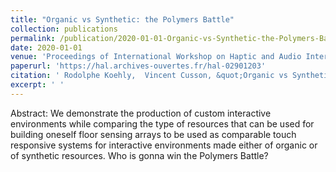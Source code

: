 ```yaml
---
title: "Organic vs Synthetic: the Polymers Battle"
collection: publications
permalink: /publication/2020-01-01-Organic-vs-Synthetic-the-Polymers-Battle
date: 2020-01-01
venue: 'Proceedings of International Workshop on Haptic and Audio Interaction Design'
paperurl: 'https://hal.archives-ouvertes.fr/hal-02901203'
citation: ' Rodolphe Koehly,  Vincent Cusson, &quot;Organic vs Synthetic: the Polymers Battle.&quot; In the proceedings of International Workshop on Haptic and Audio Interaction Design, 2020.'
excerpt: ' '
---
```


Abstract:
We demonstrate the production of custom interactive environments while comparing the type of resources that can be used for building oneself floor sensing arrays to be used as comparable touch responsive systems for interactive environments made either of organic or of synthetic resources. Who is gonna win the Polymers Battle?
